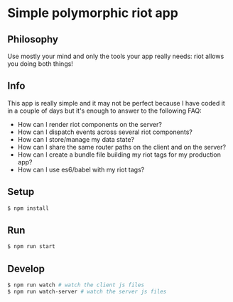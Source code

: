 # Simple polymorphic riot app

## Philosophy

Use mostly your mind and only the tools your app really needs: riot allows you doing both things!

## Info

This app is really simple and it may not be perfect because I have coded it in a couple of days but it's enough to answer to the following FAQ:

  - How can I render riot components on the server?
  - How can I dispatch events across several riot components?
  - How can I store/manage my data state?
  - How can I share the same router paths on the client and on the server?
  - How can I create a bundle file building my riot tags for my production app?
  - How can I use es6/babel with my riot tags?

## Setup

```bash
$ npm install
```

## Run

```bash
$ npm run start
```

## Develop

```bash
$ npm run watch # watch the client js files
$ npm run watch-server # watch the server js files
```
